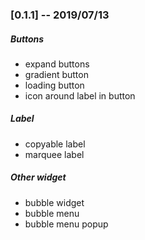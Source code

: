 ### [0.1.1] -- 2019/07/13

##### Buttons

* expand buttons
* gradient button
* loading button
* icon around label in button

##### Label

* copyable label
* marquee label

##### Other widget

* bubble widget
* bubble menu
* bubble menu popup
